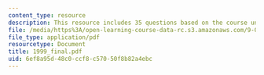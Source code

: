 ```yaml
---
content_type: resource
description: This resource includes 35 questions based on the course understanding.
file: /media/https%3A/open-learning-course-data-rc.s3.amazonaws.com/9-00-introduction-to-psychology-fall-2004/6ef8a95d48c0ccf8c57050f8b82a4ebc_1999_final.pdf
file_type: application/pdf
resourcetype: Document
title: 1999_final.pdf
uid: 6ef8a95d-48c0-ccf8-c570-50f8b82a4ebc
---
```

